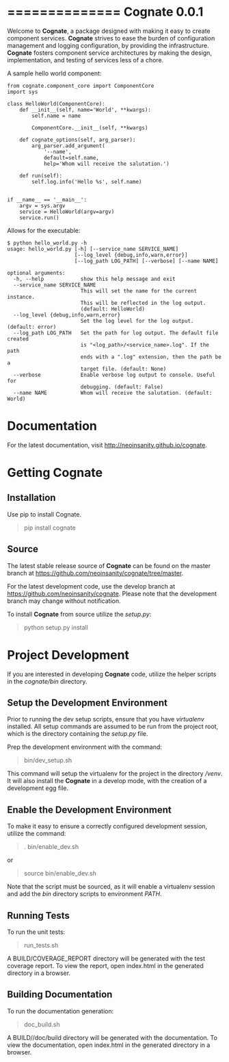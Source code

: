 ==============
Cognate 0.0.1
==============

Welcome to **Cognate**, a package designed with making it easy to create
component services. **Cognate** strives to ease the burden of configuration
management and logging configuration, by providing the infrastructure.
**Cognate** fosters component service architectures by making the design,
implementation, and testing of services less of a chore.

A sample hello world component:

    from cognate.component_core import ComponentCore
    import sys

    class HelloWorld(ComponentCore):
        def __init__(self, name='World', **kwargs):
            self.name = name

            ComponentCore.__init__(self, **kwargs)

        def cognate_options(self, arg_parser):
            arg_parser.add_argument(
                '--name',
                default=self.name,
                help='Whom will receive the salutation.')

        def run(self):
            self.log.info('Hello %s', self.name)


    if __name__ == '__main__':
        argv = sys.argv
        service = HelloWorld(argv=argv)
        service.run()

Allows for the executable:

    $ python hello_world.py -h
    usage: hello_world.py [-h] [--service_name SERVICE_NAME]
                          [--log_level {debug,info,warn,error}]
                          [--log_path LOG_PATH] [--verbose] [--name NAME]

    optional arguments:
      -h, --help            show this help message and exit
      --service_name SERVICE_NAME
                            This will set the name for the current instance.
                            This will be reflected in the log output.
                            (default: HelloWorld)
      --log_level {debug,info,warn,error}
                            Set the log level for the log output. (default: error)
      --log_path LOG_PATH   Set the path for log output. The default file created
                            is "<log_path>/<service_name>.log". If the path
                            ends with a ".log" extension, then the path be a
                            target file. (default: None)
      --verbose             Enable verbose log output to console. Useful for
                            debugging. (default: False)
      --name NAME           Whom will receive the salutation. (default: World)

Documentation
==============

For the latest documentation, visit http://neoinsanity.github.io/cognate.

Getting Cognate
==============

Installation
-------------

Use pip to install Cognate.

  > pip install cognate

Source
-------

The latest stable release source of **Cognate** can be found on the master 
branch at https://github.com/neoinsanity/cognate/tree/master. 

For the latest development code, use the develop branch at 
https://github.com/neoinsanity/cognate. Please note that the development branch
may change without notification.

To install **Cognate** from source utilize the *setup.py*:

  > python setup.py install

Project Development
====================

If you are interested in developing **Cognate** code, 
utilize the helper scripts in the *cognate/bin* directory.

Setup the Development Environment
----------------------------------

Prior to running the dev setup scripts, ensure that you have *virtualenv* 
installed. All setup commands are assumed to be run from the project root, 
which is the directory containing the *setup.py* file.

Prep the development environment with the command:

  > bin/dev_setup.sh

This command will setup the virtualenv for the project in the 
directory */venv*. It will also install the **Cognate** in a develop mode, 
with the creation of a development egg file.

Enable the Development Environment
-----------------------------------

To make it easy to ensure a correctly configured development session, 
utilize the command:

  > . bin/enable_dev.sh
  
or

  > source bin/enable_dev.sh
  
Note that the script must be sourced, as it will enable a virtualenv session 
and add the *bin* directory scripts to environment *PATH*.

Running Tests
--------------

To run the unit tests:

  > run_tests.sh
  
A BUILD/COVERAGE_REPORT directory will be generated with the test coverage
report. To view the report, open index.html in the generated directory in 
a browser.

Building Documentation
-----------------------

To run the documentation generation:

  > doc_build.sh

A BUILD//doc/build directory will be generated with the documentation. To
view the documentation, open index.html in the generated directory in 
a browser.
